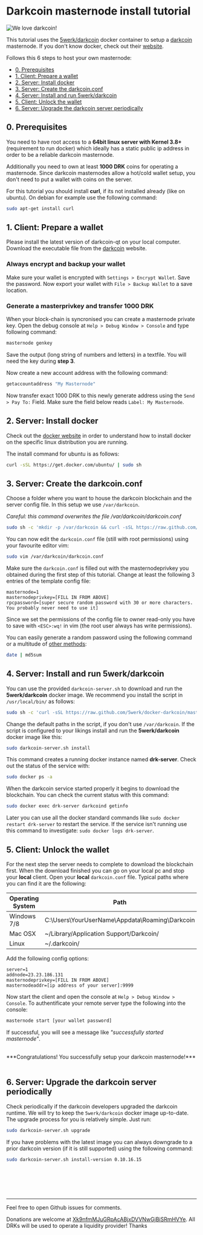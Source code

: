 # Darkcoin masternode install tutorial
![We love darkcoin!](https://www.darkcoin.io/wp-content/uploads/2014/09/i_heart_drk_s.png)

This tutorial uses the [5werk/darkcoin](https://github.com/5werk/docker-darkcoin/) docker container to setup a [darkcoin](http://darkcoin.io/) masternode. If you don't know docker, check out their [website](http://docker.io/).

Follows this 6 steps to host your own masternode:
* [0. Prerequisites](#0-prerequisites)
* [1. Client: Prepare a wallet](#1-client-prepare-a-wallet)
* [2. Server: Install docker](#2-server-install-docker)
* [3. Server: Create the darkcoin.conf](#3-server-create-the-darkcoinconf)
* [4. Server: Install and run 5werk/darkcoin](#4-server-install-and-run-5werkdarkcoin)
* [5. Client: Unlock the wallet](#5-client-unlock-the-wallet)
* [6. Server: Upgrade the darkcoin server periodically](#6-server-upgrade-the-darkcoin-server-periodically)


## 0. Prerequisites
You need to have root access to a **64bit linux server with Kernel 3.8+** (requirement to run docker) which ideally has a static public ip address in order to be a reliable darkcoin masternode.

Additionally you need to own at least **1000 DRK** coins for operating a masternode. Since darkcoin masternodes allow a hot/cold wallet setup, you don't need to put a wallet with coins on the server.

For this tutorial you should install **curl**, if its not installed already (like on ubuntu). On debian for example use the following command:
```bash
sudo apt-get install curl
```

## 1. Client: Prepare a wallet
Please install the latest version of darkcoin-qt on your local computer. Download the executable file from the [darkcoin](http://darkcoin.io/) website.

### Always encrypt and backup your wallet
Make sure your wallet is encrypted with `Settings > Encrypt Wallet`.
Save the password. Now export your wallet with `File > Backup Wallet` to
a save location.

### Generate a masterprivkey and transfer 1000 DRK
When your block-chain is syncronised you can create a masternode private key. Open the debug console at `Help > Debug Window > Console` and type following command:

```bash
masternode genkey
```

Save the output (long string of numbers and letters) in a textfile. You will need the key during **step 3**.

Now create a new account address with the following command:
```bash
getaccountaddress "My Masternode"
```

Now transfer exact 1000 DRK to this newly generate address using the `Send > Pay To:` Field. Make sure the field below reads `Label: My Masternode`.

## 2. Server: Install docker
Check out the [docker website](http://docker.io) in order to understand how to install docker on the specific linux distribution you are running.

The install command for ubuntu is as follows:

```bash
curl -sSL https://get.docker.com/ubuntu/ | sudo sh
```

## 3. Server: Create the darkcoin.conf
Choose a folder where you want to house the darkcoin blockchain and the server config file. In this setup we use `/var/darkcoin`. 

*Careful: this command overwrites the file /var/darkcoin/darkcoin.conf*

```bash
sudo sh -c 'mkdir -p /var/darkcoin && curl -sSL https://raw.github.com/5werk/docker-darkcoin/master/darkcoin.conf > /var/darkcoin/darkcoin.conf && chmod 0400 /var/darkcoin/darkcoin.conf'
```

You can now edit the `darkcoin.conf` file (still with root permissions) using your favourite editor vim:
```bash
sudo vim /var/darkcoin/darkcoin.conf
```

Make sure the `darkcoin.conf` is filled out with the masternodeprivkey you obtained during the first step of this tutorial. Change at least the following 3 entries of the template config file:

```config
masternode=1
masternodeprivkey=[FILL IN FROM ABOVE]
rpcpassword=[super secure random password with 30 or more characters. You probably never need to use it]
```

Since we set the permissions of the config file to owner read-only you have to save with
`<ESC>:wq!` in vim (the root user always has write permissions).

You can easily generate a random password using the following
command or a multitude of [other methods](http://www.howtogeek.com/howto/30184/10-ways-to-generate-a-random-password-from-the-command-line/):
```bash
date | md5sum
```

## 4. Server: Install and run 5werk/darkcoin
You can use the provided `darkcoin-server.sh` to download and run the **5werk/darkcoin** docker image. We recommend you install the script in `/usr/local/bin/` as follows:

```bash
sudo sh -c 'curl -sSL https://raw.github.com/5werk/docker-darkcoin/master/darkcoin-server.sh > /usr/local/bin/darkcoin-server.sh && chmod +x /usr/local/bin/darkcoin-server.sh'
```

Change the default paths in the script, if you don't use `/var/darkcoin`. If the script is configured to your likings install and run the **5werk/darkcoin** docker image like this:
```bash
sudo darkcoin-server.sh install
```
This command creates a running docker instance named **drk-server**. Check out the status of the service with:

```bash
sudo docker ps -a
```

When the darkcoin service started properly it begins to download the blockchain. You can check the current status with this command:

```bash
sudo docker exec drk-server darkcoind getinfo
```

Later you can use all the docker standard commands like `sudo docker restart drk-server` to restart the service. If the service isn't running use this command to investigate: `sudo docker logs drk-server`.

## 5. Client: Unlock the wallet

For the next step the server needs to complete to download the blockchain first. When the download finished you can go on your local pc and stop your **local** client. Open your **local** `darkcoin.conf` file. Typical paths where you can find it are the following:

Operating System  |Path                                          |
------------------|----------------------------------------------|
Windows 7/8       |C:\Users\YourUserName\Appdata\Roaming\Darkcoin|
Mac OSX           |~/Library/Application Support/Darkcoin/       |
Linux             |~/.darkcoin/                                  |

Add the following config options:
```config
server=1
addnode=23.23.186.131
masternodeprivkey=[FILL IN FROM ABOVE]
masternodeaddr=[ip address of your server]:9999
```

Now start the client and open the console at `Help > Debug Window > Console`. To authentificate your remote server type the following into the console:
```bash
masternode start [your wallet password]
```
If successful, you will see a message like *"successfully started masternode"*.

<br/>
***Congratulations! You successfully setup your darkcoin masternode!***
<br/><br/>

## 6. Server: Upgrade the darkcoin server periodically
Check periodically if the darkcoin developers upgraded the darkcoin runtime. We will try to keep the `5werk/darkcoin` docker image up-to-date. The upgrade process for you is relatively simple. Just run:

```bash
sudo darkcoin-server.sh upgrade
```

If you have problems with the latest image you can always downgrade to a prior darkcoin version (if it is still supported) using the following command:
```bash
sudo darkcoin-server.sh install-version 0.10.16.15
```
<br><br><br><br/>
* * *
Feel free to open Github issues for comments.

Donations are welcome at [Xk9nfmMJuGRpAcABjxDVVNwGjBiSRmHVYe](https://chainz.cryptoid.info/drk/search.dws?q=Xk9nfmMJuGRpAcABjxDVVNwGjBiSRmHVYe). All DRKs will be used to operate a liquidity provider! Thanks
